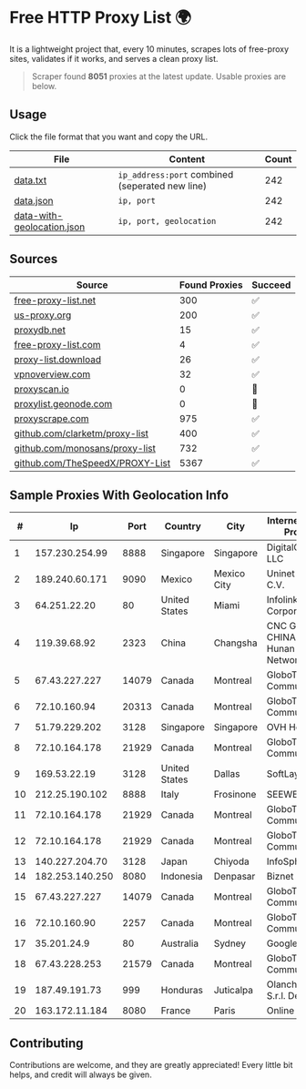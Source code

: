 
# Free HTTP Proxy List 🌍

It is a lightweight project that, every 10 minutes, scrapes lots of free-proxy sites, validates if it works, and serves a clean proxy list.


> Scraper found **8051** proxies at the latest update. Usable proxies are below.

## Usage

Click the file format that you want and copy the URL.


|File|Content|Count|
|----|-------|-----|
|[data.txt](https://raw.githubusercontent.com/themiralay/Proxy-List-World/master/data.txt)|`ip_address:port` combined (seperated new line)|242|
|[data.json](https://raw.githubusercontent.com/themiralay/Proxy-List-World/master/data.json)|`ip, port`|242|
|[data-with-geolocation.json](https://raw.githubusercontent.com/themiralay/Proxy-List-World/master/data-with-geolocation.json)|`ip, port, geolocation`|242|

## Sources

|Source|Found Proxies|Succeed|
|------|-------------|-------|
|[free-proxy-list.net](https://free-proxy-list.net)|300|✅|
|[us-proxy.org](https://www.us-proxy.org)|200|✅|
|[proxydb.net](http://proxydb.net)|15|✅|
|[free-proxy-list.com](https://free-proxy-list.com/?page=&port=&type%5B%5D=http&type%5B%5D=https&up_time=0&search=Search)|4|✅|
|[proxy-list.download](https://www.proxy-list.download/HTTP)|26|✅|
|[vpnoverview.com](https://vpnoverview.com/privacy/anonymous-browsing/free-proxy-servers)|32|✅|
|[proxyscan.io](https://www.proxyscan.io)|0|🚫|
|[proxylist.geonode.com](https://proxylist.geonode.com/api/proxy-list?limit=300&page=1&sort_by=lastChecked&sort_type=desc&protocols=http,https)|0|🚫|
|[proxyscrape.com](https://api.proxyscrape.com/v2/?request=displayproxies&protocol=http&timeout=10000&country=all&ssl=all&anonymity=all)|975|✅|
|[github.com/clarketm/proxy-list](https://raw.githubusercontent.com/clarketm/proxy-list/master/proxy-list-raw.txt)|400|✅|
|[github.com/monosans/proxy-list](https://raw.githubusercontent.com/monosans/proxy-list/main/proxies/http.txt)|732|✅|
|[github.com/TheSpeedX/PROXY-List](https://raw.githubusercontent.com/TheSpeedX/PROXY-List/master/http.txt)|5367|✅|


## Sample Proxies With Geolocation Info

|#|Ip|Port|Country|City|Internet Service Provider|
|-|--|----|-------|----|-------------------------|
|1|157.230.254.99|8888|Singapore|Singapore|DigitalOcean, LLC|
|2|189.240.60.171|9090|Mexico|Mexico City|Uninet S.A. de C.V.|
|3|64.251.22.20|80|United States|Miami|Infolink Global Corporation|
|4|119.39.68.92|2323|China|Changsha|CNC Group CHINA169 Hunan Province Network|
|5|67.43.227.227|14079|Canada|Montreal|GloboTech Communications|
|6|72.10.160.94|20313|Canada|Montreal|GloboTech Communications|
|7|51.79.229.202|3128|Singapore|Singapore|OVH Hosting|
|8|72.10.164.178|21929|Canada|Montreal|GloboTech Communications|
|9|169.53.22.19|3128|United States|Dallas|SoftLayer|
|10|212.25.190.102|8888|Italy|Frosinone|SEEWEB s.r.l.|
|11|72.10.164.178|21929|Canada|Montreal|GloboTech Communications|
|12|72.10.164.178|21929|Canada|Montreal|GloboTech Communications|
|13|140.227.204.70|3128|Japan|Chiyoda|InfoSphere|
|14|182.253.140.250|8080|Indonesia|Denpasar|Biznet Networks|
|15|67.43.227.227|14079|Canada|Montreal|GloboTech Communications|
|16|72.10.160.90|2257|Canada|Montreal|GloboTech Communications|
|17|35.201.24.9|80|Australia|Sydney|Google LLC|
|18|67.43.228.253|21579|Canada|Montreal|GloboTech Communications|
|19|187.49.191.73|999|Honduras|Juticalpa|Olancho NET S.r.l. De C.V.|
|20|163.172.11.184|8080|France|Paris|Online S.A.S.|



## Contributing

Contributions are welcome, and they are greatly appreciated! Every
little bit helps, and credit will always be given.

